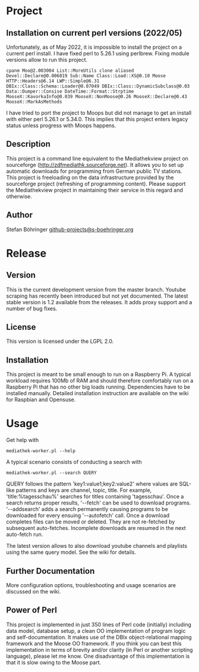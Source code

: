 # Project

## Installation on current perl versions (2022/05)

Unfortunately, as of May 2022, it is impossible to install the project on a current perl install. I have fixed perl to 5.26.1 using perlbrew. Fixing module versions allow to run this project.

```
cpanm Moo@2.003004 List::MoreUtils clone aliased Devel::Declare@0.006019 Sub::Name Class::Load::XS@0.10 Moose HTTP::Headers@6.14 LWP::Simple@6.31 DBIx::Class::Schema::Loader@0.07049 DBIx::Class::DynamicSubclass@0.03 Data::Dumper::Consise DateTime::Format::Strptime MooseX::KavorkaInfo@0.039 MooseX::NonMoose@0.26 MooseX::Declare@0.43 MooseX::MarkAsMethods
```

I have tried to port the project to Moops but did not manage to get an install with either perl 5.26.1 or 5.34.0. This implies that this project enters legacy status unless progress with Moops happens.

## Description

This project is a command line equivalent to the Mediathekview project on sourceforge (http://zdfmediathk.sourceforge.net). It allows you to set up automatic downloads for programming from German public TV stations. This project is freeloading on the data infrastructure provided by the sourceforge project (refreshing of programming content). Please support the Mediathekview project in maintaining their service in this regard and otherwise.

## Author

Stefan Böhringer <github-projects@s-boehringer.org>

# Release

## Version

This is the current development version from the master branch. Youtube scraping has recently been introduced but not yet documented. The latest stable version is 1.2 available from the releases. It adds proxy support and a number of bug fixes.

## License

This version is licensed under the LGPL 2.0.

## Installation

This project is meant to be small enough to run on a Raspberry Pi. A typical workload requires 100Mb of RAM and should therefore comfortably run on a Raspberry Pi that has no other big loads running.
Dependencies have to be installed manually. Detailed installation instruction are available on the wiki for Raspbian and Opensuse.

# Usage

Get help with

	mediathek-worker.pl --help

A typical scenario consists of conducting a search with

	mediathek-worker.pl --search QUERY

QUERY follows the pattern 'key1:value1;key2:value2' where values are SQL-like patterns and keys are channel, topic, title. For example, 'title:%tagesschau%' searches for titles containing 'tagesschau'. Once a search returns proper results, '--fetch' can be used to download programs. '--addsearch' adds a search permanently causing programs to be downloaded for every ensuing '--autofetch' call. Once a download completes files can be moved or deleted. They are not re-fetched by subsequent auto-fetches. Incomplete downloads are resumed in the next auto-fetch run.

The latest version allows to also download youtube channels and playlists using the same query model. See the wiki for details.

## Further Documentation

More configuration options, troubleshooting and usage scenarios are discussed on the wiki.

## Power of Perl

This project is implemented in just 350 lines of Perl code (initially) including data model, database setup, a clean OO implementation of program logic and self-documentation. It makes use of the DBIx object-relational mapping framework and the Moose OO framework. If you think you can best this implementation in terms of brevity and/or clarity (in Perl or another scripting language), please let me know. One disadvantage of this implementation is that it is slow owing to the Moose part.

